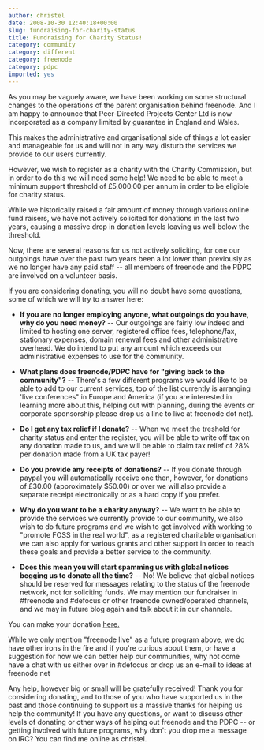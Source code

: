 ```yaml
---
author: christel
date: 2008-10-30 12:40:18+00:00
slug: fundraising-for-charity-status
title: Fundraising for Charity Status!
category: community
category: different
category: freenode
category: pdpc
imported: yes
---
```

As you may be vaguely aware, we have been working on some structural changes to the operations of the parent organisation behind freenode.  And I am happy to announce that Peer-Directed Projects Center Ltd is now incorporated as a company limited by guarantee in England and Wales.

This makes the administrative and organisational side of things a lot easier and manageable for us and will not in any way disturb the services we provide to our users currently.

However, we wish to register as a charity with the Charity Commission, but in order to do this we will need some help! We need to be able to meet a minimum support threshold of £5,000.00 per annum in order to be eligible for charity status.

While we historically raised a fair amount of money through various online fund raisers, we have not actively solicited for donations in the last two years, causing a massive drop in donation levels leaving us well below the threshold.

Now, there are several reasons for us not actively soliciting, for one our outgoings have over the past two years been a lot lower than previously as we no longer have any paid staff -- all members of freenode and the PDPC are involved on a volunteer basis.

If you are considering donating, you will no doubt have some questions, some of which we will try to answer here:



	
  * **If you are no longer employing anyone, what outgoings do you have, why do you need money?** -- Our outgoings are fairly low indeed and limited to hosting one server, registered office fees, telephone/fax, stationary expenses, domain renewal fees and other administrative overhead. We do intend to put any amount which exceeds our administrative expenses to use for the community.

	
  * **What plans does freenode/PDPC have for "giving back to the community"?** -- There's a few different programs we would like to be able to add to our current services, top of the list currently  is arranging 'live conferences" in Europe and America (if you are interested in learning more about this, helping out with planning, during the events or corporate sponsorship please drop us a line to live at freenode dot net).

	
  * **Do I get any tax relief if I donate?** -- When we meet the treshold for charity status and enter the register, you will be able to write off tax on any donation made to us, and we will be able to claim tax relief of 28% per donation made from a UK tax payer!

	
  * **Do you provide any receipts of donations?** -- If you donate through paypal you will automatically receive one then, however, for donations of £30.00 (approximately $50.00) or over we will also provide a separate receipt electronically or as a hard copy if you prefer.

	
  * **Why do you want to be a charity anyway?** -- We want to be able to provide the services we currently provide to our community, we also wish to do future programs and we wish to get involved with working to "promote FOSS in the real world", as a registered charitable organisation we can also apply for various grants and other support in order to reach these goals and provide a better service to the community.

	
  * **Does this mean you will start spamming us with global notices begging us to donate all the time?** -- No!  We believe that global notices should be reserved for messages relating to the status of the freenode network, not for soliciting funds. We may mention our fundraiser in #freenode and #defocus or other freenode owned/operated channels, and we may in future blog again and talk about it in our channels.


You can make your donation [here.](http://freenode.net/pdpc_donations.shtml)

While we only mention "freenode live" as a future program above, we do have other irons in the fire and if you're curious about them, or have a suggestion for how we can better help our communities, why not come have a chat with us either over in #defocus or drop us an e-mail to ideas at freenode net

Any help, however big or small will be gratefully received! Thank you for considering donating, and to those of you who have supported us in the past and those continuing to support us a massive thanks for helping us help the community! If you have any questions, or want to discuss other levels of donating or other ways of helping out freenode and the PDPC -- or getting involved with future programs, why don't you drop me a message on IRC? You can find me online as christel.
